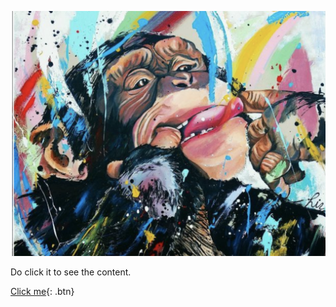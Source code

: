 ![Monkey Not Found](media/markdown-guidance/monkeybanner.png)

Do click it to see the content.


[Click me](./aboutme.html){: .btn}